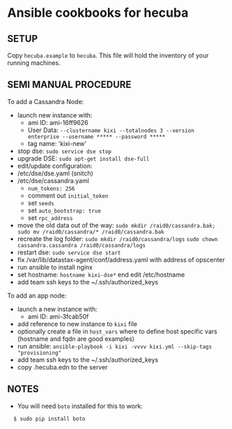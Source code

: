 # Ansible cookbooks for hecuba

## SETUP

Copy `hecuba.example` to `hecuba`. This file will hold the inventory of
your running machines.

## SEMI MANUAL PROCEDURE

To add a Cassandra Node:

* launch new instance with:
  * ami ID: ami-16ff9626
  * User Data:
`--clustername kixi --totalnodes 3 --version enterprise --username ***** --password *****`
  * tag name: 'kixi-new'
* stop dse: `sudo service dse stop`
* upgrade DSE: `sudo apt-get install dse-full`
* edit/update configuration:
 * /etc/dse/dse.yaml (snitch)
 * /etc/dse/cassandra.yaml
   * `num_tokens: 256`
   * comment out `initial_token`
   * set `seeds`
   * set `auto_bootstrap: true`
   * set `rpc_address`
* move the old data out of the way:
`sudo mkdir /raid0/cassandra.bak; sudo mv /raid0/cassandra/* /raid0/cassandra.bak`
* recreate the log folder:
`sudo mkdir /raid0/cassandra/logs`
`sudo chown cassandra.cassandra /raid0/cassandra/logs`
* restart dse: `sudo service dse start`
* fix /var/lib/datastax-agent/conf/address.yaml with address of opscenter
* run ansible to install nginx
* set hostname: `hostname kixi-dse*` end edit /etc/hostname
* add team ssh keys to the ~/.ssh/authorized_keys

To add an app node:

* launch a new instance with:
  * ami ID: ami-3fcab50f
* add reference to new instance to `kixi` file
* optionally create a file in `host_vars` where to define host specific
  vars (hostname and fqdn are good examples)
* run ansible:
`ansible-playbook -i kixi -vvvv kixi.yml --skip-tags "provisioning"`
* add team ssh keys to the ~/.ssh/authorized_keys
* copy .hecuba.edn to the server

## NOTES
* You will need `boto` installed for this to work:

```
  $ sudo pip install boto
```

